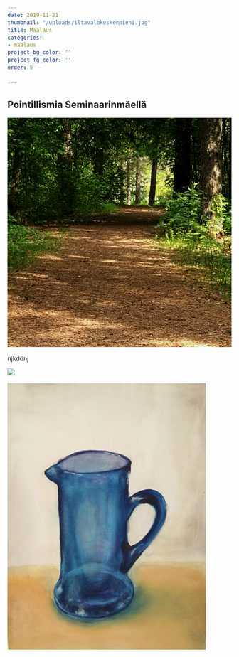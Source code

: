 ```yaml
---
date: 2019-11-21
thumbnail: "/uploads/iltavalokeskenpieni.jpg"
title: Maalaus
categories:
- maalaus
project_bg_color: ''
project_fg_color: ''
order: 5

---
```

## Pointillismia Seminaarinmäellä

![](/uploads/pointalkuperpieni.jpg)

njkdönj

![](/uploads/kannutyövaihepieni.jpg)

![](/uploads/kannuvalmispieni.jpg)
